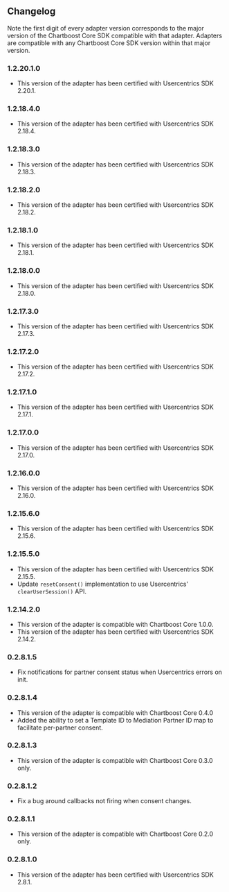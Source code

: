 ## Changelog

Note the first digit of every adapter version corresponds to the major version of the Chartboost Core SDK compatible with that adapter. 
Adapters are compatible with any Chartboost Core SDK version within that major version.

### 1.2.20.1.0
- This version of the adapter has been certified with Usercentrics SDK 2.20.1.

### 1.2.18.4.0
- This version of the adapter has been certified with Usercentrics SDK 2.18.4.

### 1.2.18.3.0
- This version of the adapter has been certified with Usercentrics SDK 2.18.3.

### 1.2.18.2.0
- This version of the adapter has been certified with Usercentrics SDK 2.18.2.

### 1.2.18.1.0
- This version of the adapter has been certified with Usercentrics SDK 2.18.1.

### 1.2.18.0.0
- This version of the adapter has been certified with Usercentrics SDK 2.18.0.

### 1.2.17.3.0
- This version of the adapter has been certified with Usercentrics SDK 2.17.3.

### 1.2.17.2.0
- This version of the adapter has been certified with Usercentrics SDK 2.17.2.

### 1.2.17.1.0
- This version of the adapter has been certified with Usercentrics SDK 2.17.1.

### 1.2.17.0.0
- This version of the adapter has been certified with Usercentrics SDK 2.17.0.

### 1.2.16.0.0
- This version of the adapter has been certified with Usercentrics SDK 2.16.0.

### 1.2.15.6.0
- This version of the adapter has been certified with Usercentrics SDK 2.15.6.

### 1.2.15.5.0
- This version of the adapter has been certified with Usercentrics SDK 2.15.5.
- Update `resetConsent()` implementation to use Usercentrics' `clearUserSession()` API.

### 1.2.14.2.0
- This version of the adapter is compatible with Chartboost Core 1.0.0.
- This version of the adapter has been certified with Usercentrics SDK 2.14.2.

### 0.2.8.1.5
- Fix notifications for partner consent status when Usercentrics errors on init.

### 0.2.8.1.4
- This version of the adapter is compatible with Chartboost Core 0.4.0
- Added the ability to set a Template ID to Mediation Partner ID map to facilitate per-partner consent.

### 0.2.8.1.3
- This version of the adapter is compatible with Chartboost Core 0.3.0 only.

### 0.2.8.1.2
- Fix a bug around callbacks not firing when consent changes.

### 0.2.8.1.1
- This version of the adapter is compatible with Chartboost Core 0.2.0 only.

### 0.2.8.1.0
- This version of the adapter has been certified with Usercentrics SDK 2.8.1.
